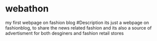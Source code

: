 # webathon
my first webpage on fashion blog
#Description
its just a webpage on fashionblog, to share the news related fashion and its also a source of advertisment for both desginers and fashion retail stores
